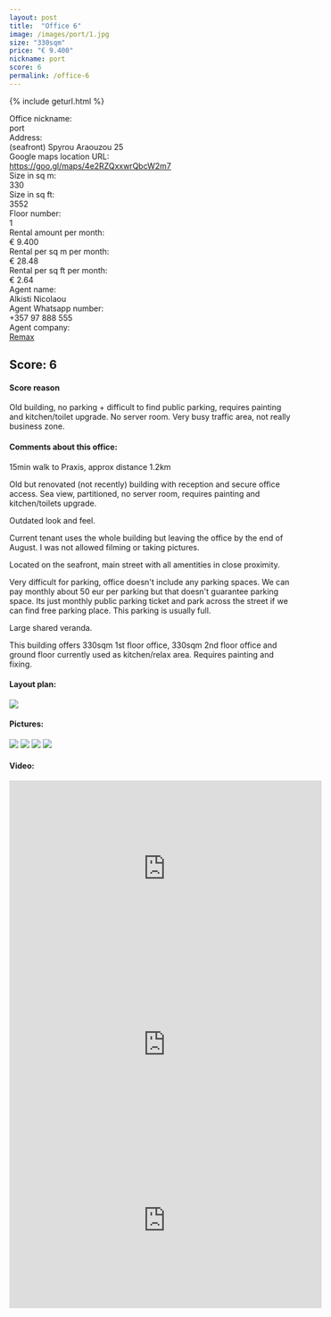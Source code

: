 ```yaml
---
layout: post
title:  "Office 6"
image: /images/port/1.jpg
size: "330sqm"
price: "€ 9.400"
nickname: port
score: 6
permalink: /office-6
---
```

{% include geturl.html %}
<div class="office-info-grid">
    <div>Office nickname:</div>
    <div>port</div>
    <div>Address:</div>
    <div>(seafront) Spyrou Araouzou 25</div>
    <div>Google maps location URL:</div>
    <div><a href="https://goo.gl/maps/4e2RZQxxwrQbcW2m7" target="_blank" rel="noopener noreferrer">https://goo.gl/maps/4e2RZQxxwrQbcW2m7</a></div>
    <div>Size in sq m:</div>
    <div>330</div>
    <div>Size in sq ft:</div>
    <div>3552</div>
    <div>Floor number:</div>
    <div>1</div>
    <div>Rental amount per month:</div>
    <div>€ 9.400</div>
    <div>Rental per sq m per month:</div>
    <div>€ 28.48</div>
    <div>Rental per sq ft per month:</div>
    <div>€ 2.64</div>
    <div>Agent name:</div>
    <div>Alkisti Nicolaou</div>
    <div>Agent Whatsapp number:</div>
    <div>+357 97 888 555</div>
    <div>Agent company:</div>
    <div><a href="https://www.remax.com.cy/" target="_blank" rel="noopener noreferrer">Remax</a></div>
</div>

## Score: 6

#### Score reason

Old building, no parking + difficult to find public parking, requires painting and kitchen/toilet upgrade. No server room. Very busy traffic area, not really business zone.

#### Comments about this office:

15min walk to Praxis, approx distance 1.2km

Old but renovated (not recently) building with reception and secure office access. Sea view, partitioned, no server room, requires painting and kitchen/toilets upgrade.

Outdated look and feel.

Current tenant uses the whole building but leaving the office by the end of August. I was not allowed filming or taking pictures.

Located on the seafront, main street with all amentities in close proximity.

Very difficult for parking, office doesn't include any parking spaces. We can pay monthly about 50 eur per parking but that doesn't guarantee parking space. Its just monthly public parking ticket and park across the street if we can find free parking place. This parking is usually full.

Large shared veranda.

This building offers 330sqm 1st floor office, 330sqm 2nd floor office and ground floor currently used as kitchen/relax area. Requires painting and fixing.

#### Layout plan:

<img src="{{ '/images/port/plan.jpg' | prepend: SourceUrl }}">

#### Pictures:

<img src="{{ '/images/port/1.jpg' | prepend: SourceUrl }}">

<img src="{{ '/images/port/2.jpg' | prepend: SourceUrl }}">

<img src="{{ '/images/port/3.jpg' | prepend: SourceUrl }}">

<img src="{{ '/images/port/4.jpg' | prepend: SourceUrl }}">

#### Video:

<iframe width="560" height="315" src="https://www.youtube.com/embed/8bx8tytsakY" frameborder="0" allow="accelerometer; autoplay; encrypted-media; gyroscope; picture-in-picture" allowfullscreen></iframe>

<iframe width="560" height="315" src="https://www.youtube.com/embed/xVwoBqu0dqc" frameborder="0" allow="accelerometer; autoplay; encrypted-media; gyroscope; picture-in-picture" allowfullscreen></iframe>

<iframe width="560" height="315" src="https://www.youtube.com/embed/GB4jXRgRa88" frameborder="0" allow="accelerometer; autoplay; encrypted-media; gyroscope; picture-in-picture" allowfullscreen></iframe>
